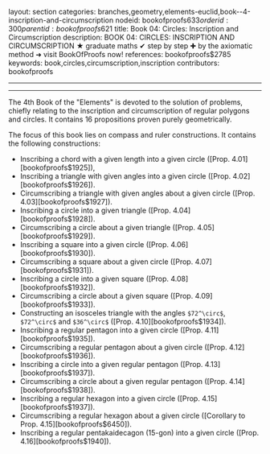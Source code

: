 layout: section
categories: branches,geometry,elements-euclid,book--4-inscription-and-circumscription
nodeid: bookofproofs$633
orderid: 300
parentid: bookofproofs$621
title: Book 04: Circles: Inscription and Circumscription
description: BOOK 04: CIRCLES: INSCRIPTION AND CIRCUMSCRIPTION &#9733; graduate maths &#10004; step by step &#10010; by the axiomatic method &#10140; visit BookOfProofs now!
references: bookofproofs$2785
keywords: book,circles,circumscription,inscription
contributors: bookofproofs

---


---

The 4th Book of the "Elements" is devoted to the solution of problems, chiefly relating to the inscription and circumscription of regular polygons and circles. It contains 16 propositions proven purely geometrically.

The focus of this book lies on compass and ruler constructions. It contains the following constructions:

* Inscribing a chord with a given length into a given circle ([Prop. 4.01][bookofproofs$1925]), 
* Inscribing a triangle with given angles into a given circle ([Prop. 4.02][bookofproofs$1926]).
* Circumscribing a triangle with given angles about a given circle ([Prop. 4.03][bookofproofs$1927]).
* Inscribing a circle into a given triangle ([Prop. 4.04][bookofproofs$1928]).
* Circumscribing a circle about a given triangle ([Prop. 4.05][bookofproofs$1929]).
* Inscribing a square into a given circle ([Prop. 4.06][bookofproofs$1930]).
* Circumscribing a square about a given circle ([Prop. 4.07][bookofproofs$1931]).
* Inscribing a circle into a given square ([Prop. 4.08][bookofproofs$1932]).
* Circumscribing a circle about a given square ([Prop. 4.09][bookofproofs$1933]).
* Constructing an isosceles triangle with the angles `$72^\circ$`, `$72^\circ$` and `$36^\circ$` ([Prop. 4.10][bookofproofs$1934]).
* Inscribing a regular pentagon into a given circle ([Prop. 4.11][bookofproofs$1935]).
* Circumscribing a regular pentagon about a given circle ([Prop. 4.12][bookofproofs$1936]).
* Inscribing a circle into a given regular pentagon ([Prop. 4.13][bookofproofs$1937]).
* Circumscribing a circle about a given regular pentagon ([Prop. 4.14][bookofproofs$1938]).
* Inscribing a regular hexagon into a given circle ([Prop. 4.15][bookofproofs$1937]).
* Circumscribing a regular hexagon about a given circle ([Corollary to Prop. 4.15][bookofproofs$6450]).
* Inscribing a regular pentakaidecagon (15-gon) into a given circle ([Prop. 4.16][bookofproofs$1940]).

